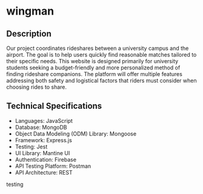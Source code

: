 # wingman

## Description
Our project coordinates rideshares between a university campus and the airport. The goal is to help users quickly find reasonable matches tailored to their specific needs. This website is designed primarily for university students seeking a budget-friendly and more personalized method of finding rideshare companions. The platform will offer multiple features addressing both safety and logistical factors that riders must consider when choosing rides to share. 

## Technical Specifications
* Languages: JavaScript 
* Database: MongoDB 
* Object Data Modeling (ODM) Library: Mongoose 
* Framework: Express.js 
* Testing: Jest 
* UI Library: Mantine UI 
* Authentication: Firebase 
* API Testing Platform: Postman 
* API Architecture: REST 

testing
